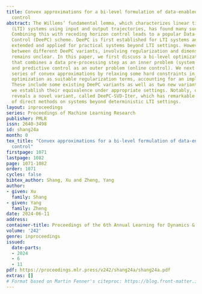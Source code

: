 ```yaml
---
title: Convex approximations for a bi-level formulation of data-enabled predictive
  control
abstract: The Willems’ fundamental lemma, which characterizes linear time invariant
  (LTI) systems using input and output trajectories, has found many successful applications.
  Combining this with receding horizon control leads to a popular Data-EnablEd Predictive
  Control (DeePC) scheme. DeePC is first established for LTI systems and has been
  extended and applied for practical systems beyond LTI settings. However, the relationship
  between different DeePC variants, involving regularization and dimension reduction,
  remains unclear. In this paper, we first discuss a bi-level optimization formulation
  that combines a data pre-processing step as an inner problem (system identification)
  and predictive control as an outer problem (online control). We next introduce a
  series of convex approximations by relaxing some hard constraints in the bi-level
  optimization as suitable regularization terms, accounting for an implicit identification.
  These include some existing DeePC variants as well as two new variants, for which
  we establish their equivalence under appropriate settings. Notably, our analysis
  reveals a novel variant, called DeePC-SVD-Iter, which has remarkable empirical performance
  of direct methods on systems beyond deterministic LTI settings.
layout: inproceedings
series: Proceedings of Machine Learning Research
publisher: PMLR
issn: 2640-3498
id: shang24a
month: 0
tex_title: "Convex approximations for a bi-level formulation of data-enabled predictive
  control"
firstpage: 1071
lastpage: 1082
page: 1071-1082
order: 1071
cycles: false
bibtex_author: Shang, Xu and Zheng, Yang
author:
- given: Xu
  family: Shang
- given: Yang
  family: Zheng
date: 2024-06-11
address:
container-title: Proceedings of the 6th Annual Learning for Dynamics & Control Conference
volume: '242'
genre: inproceedings
issued:
  date-parts:
  - 2024
  - 6
  - 11
pdf: https://proceedings.mlr.press/v242/shang24a/shang24a.pdf
extras: []
# Format based on Martin Fenner's citeproc: https://blog.front-matter.io/posts/citeproc-yaml-for-bibliographies/
---
```

